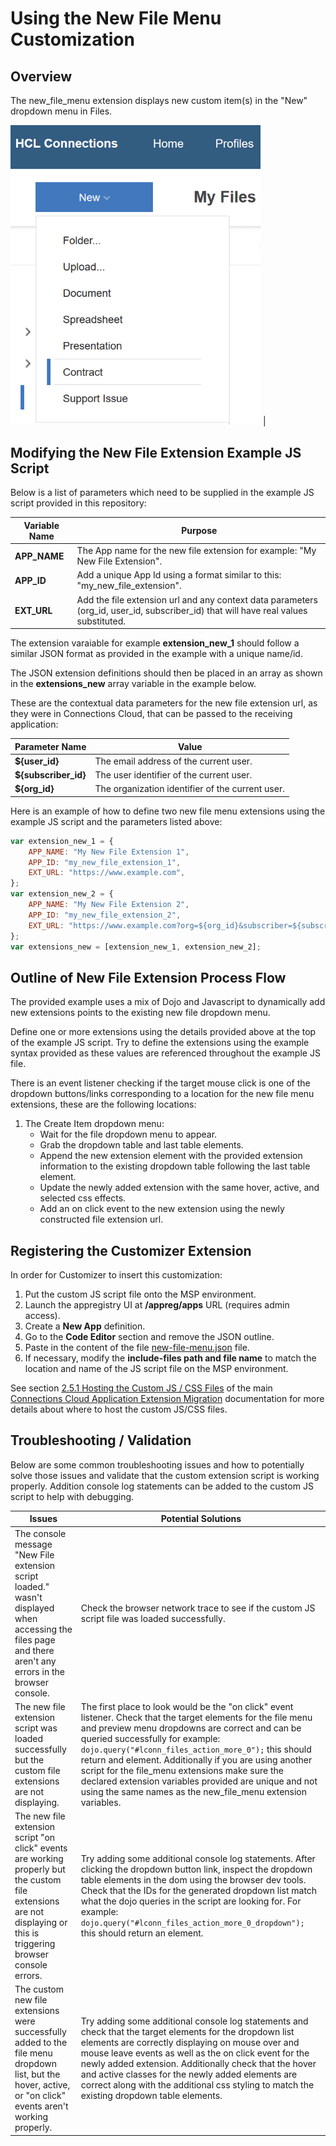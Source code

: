 # Using the New File Menu Customization

## Overview
The new_file_menu extension displays new custom item(s) in the "New" dropdown menu in Files.

<img src="../../doc/images/new-file-custom-actions.png" width="400x"/> | 

## Modifying the New File Extension Example JS Script
Below is a list of parameters which need to be supplied in the example JS script provided in this repository:

Variable Name | Purpose
------------- | -------
**APP_NAME** | The App name for the new file extension for example: "My New File Extension".
**APP_ID** | Add a unique App Id using a format similar to this: "my_new_file_extension".
**EXT_URL** | Add the file extension url and any context data parameters (org_id, user_id, subscriber_id) that will have real values substituted.

The extension varaiable for example **extension_new_1** should follow a similar JSON format as provided in the example with a unique name/id.

The JSON extension definitions should then be placed in an array as shown in the **extensions_new** array variable in the example below.

These are the contextual data parameters for the new file extension url, as they were in Connections Cloud, that can be passed to the receiving application:

Parameter Name | Value
-------------- | ------
**${user_id}** | The email address of the current user.
**${subscriber_id}** | The user identifier of the current user. 
**${org_id}** | The organization identifier of the current user.

Here is an example of how to define two new file menu extensions using the example JS script and the parameters listed above:
```js
var extension_new_1 = {
    APP_NAME: "My New File Extension 1",
    APP_ID: "my_new_file_extension_1",
    EXT_URL: "https://www.example.com",
};
var extension_new_2 = {
    APP_NAME: "My New File Extension 2",
    APP_ID: "my_new_file_extension_2",
    EXT_URL: "https://www.example.com?org=${org_id}&subscriber=${subscriber_id}&email=${user_id}",
};
var extensions_new = [extension_new_1, extension_new_2];
```

## Outline of New File Extension Process Flow
The provided example uses a mix of Dojo and Javascript to dynamically add new extensions points to the existing new file dropdown menu.

Define one or more extensions using the details provided above at the top of the example JS script. Try to define the extensions using the example syntax provided as these values are referenced throughout the example JS file.

There is an event listener checking if the target mouse click is one of the dropdown buttons/links corresponding to a location for the new file menu extensions, these are the following locations:

1. The Create Item dropdown menu:
    - Wait for the file dropdown menu to appear.
    - Grab the dropdown table and last table elements.
    - Append the new extension element with the provided extension information to the existing dropdown table following the last table element.
    - Update the newly added extension with the same hover, active, and selected css effects.
    - Add an on click event to the new extension using the newly constructed file extension url.

## Registering the Customizer Extension
In order for Customizer to insert this customization:

1. Put the custom JS script file onto the MSP environment.
2. Launch the appregistry UI at **/appreg/apps** URL (requires admin access).
3. Create a **New App** definition.
4. Go to the **Code Editor** section and remove the JSON outline.
5. Paste in the content of the file [new-file-menu.json](./new-file-menu.json) file.
6. If necessary, modify the **include-files path and file name** to match the location and name of the JS script file on the MSP environment.
   
See section [2.5.1 Hosting the Custom JS / CSS Files](../../doc/README.md/#251-hosting-the-custom-js--css-files) of the main [Connections Cloud Application Extension Migration](../../doc/README.md) documentation for more details about where to host the custom JS/CSS files.

## Troubleshooting / Validation
Below are some common troubleshooting issues and how to potentially solve those issues and validate that the custom extension script is working properly. Addition console log statements can be added to the custom JS script to help with debugging.

Issues | Potential Solutions
------------- | -------
The console message "New File extension script loaded." wasn't displayed when accessing the files page and there aren't any errors in the browser console. | Check the browser network trace to see if the custom JS script file was loaded successfully.
The new file extension script was loaded successfully but the custom file extensions are not displaying. | The first place to look would be the "on click" event listener. Check that the target elements for the file menu and preview menu dropdowns are correct and can be queried successfully for example: ```dojo.query("#lconn_files_action_more_0");``` this should return and element. Additionally if you are using another script for the file_menu extensions make sure the declared extension variables provided are unique and not using the same names as the new_file_menu extension variables.
The new file extension script "on click" events are working properly but the custom file extensions are not displaying or this is triggering browser console errors. | Try adding some additional console log statements. After clicking the dropdown button link, inspect the dropdown table elements in the dom using the browser dev tools. Check that the IDs for the generated dropdown list match what the dojo queries in the script are looking for. For example: ```dojo.query("#lconn_files_action_more_0_dropdown");``` this should return an element.
The custom new file extensions were successfully added to the file menu dropdown list, but the hover, active, or "on click" events aren't working properly. | Try adding some additional console log statements and check that the target elements for the dropdown list elements are correctly displaying on mouse over and mouse leave events as well as the on click event for the newly added extension. Additionally check that the hover and active classes for the newly added elements are correct along with the additional css styling to match the existing dropdown table elements.